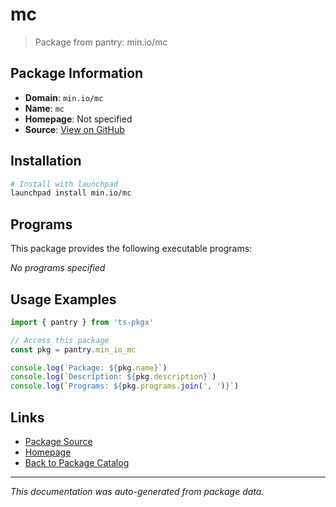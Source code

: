 # mc

> Package from pantry: min.io/mc

## Package Information

- **Domain**: `min.io/mc`
- **Name**: `mc`
- **Homepage**: Not specified
- **Source**: [View on GitHub](https://github.com/pkgxdev/pantry/tree/main/projects/min.io/mc/package.yml)

## Installation

```bash
# Install with launchpad
launchpad install min.io/mc
```

## Programs

This package provides the following executable programs:

*No programs specified*

## Usage Examples

```typescript
import { pantry } from 'ts-pkgx'

// Access this package
const pkg = pantry.min_io_mc

console.log(`Package: ${pkg.name}`)
console.log(`Description: ${pkg.description}`)
console.log(`Programs: ${pkg.programs.join(', ')}`)
```

## Links

- [Package Source](https://github.com/pkgxdev/pantry/tree/main/projects/min.io/mc/package.yml)
- [Homepage](#)
- [Back to Package Catalog](../package-catalog.md)

---

*This documentation was auto-generated from package data.*
